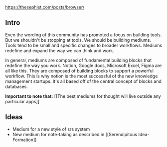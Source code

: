https://thesephist.com/posts/browser/

## Intro
Even the wording of this community has promoted a focus on building tools. But we shouldn't be stopping at tools. We should be building mediums. Tools tend to be small and specific changes to broader workflows. Mediums redefine and expand the way we can think and work. 

In general, mediums are composed of fundamental building blocks that redefine the way you work. Notion, Google docs, Microsoft Excel, Figma are all like this. They are composed of building blocks to support a powerful workflow. This is why notion is the most successful of the new knowledge management startups. It's all based off of the central concept of blocks and databases.

**Important to note that:** [[The best mediums for thought will live outside any particular apps]]

## Ideas
- Medium for a new style of srs system 
- New medium for note-taking as described in [[Serendipitous Idea-Formation]]